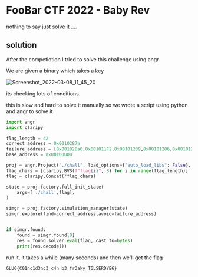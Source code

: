 # FooBar CTF 2022 - Baby Rev
nothing to say just solve it ....

## solution

After the competiotion I tried to solve this challenge using angr

We are given a binary which takes a key

![Screenshot_2022-03-08_11_45_20](https://user-images.githubusercontent.com/83473054/157119242-a44535a5-3a2b-4a37-96e4-3aa505a9330e.png)

its checking lots of conditions.

this is slow and hard to solve it manually so we wrote a script using python and angr to solve it

```python
import angr
import claripy

flag_length = 42
correct_address = 0x0010287a
failure_address = [0x001028a0,0x001011F2,0x00101239,0x00101286,0x001012D4,0x00101306,0x00101354,0x00101391,0x001013CE,0x0010141C,0x00101466,0x001014A6,0x001014F4,0x00101543,0x0010157F,0x001015BB,0x001015F8,0x00101636,0x00101681,0x001016BE,0x0010170E,0x0010175D,0x0010179B,0x001017EA,0x00101800,0x00101850,0x0010188D,0x001018CB,0x00101919,0x00101956,0x00101992,0x001019CF,0x00101A09,0x00101A45,0x00101A91,0x00101ADE,0x00101B2B,0x00101B7A,0x00101BCB,0x00101C09,0x00101C57,0x00101CA8,0x00101CE4,0x00101D32,0x00101D70,0x00101DAC,0x00101DF7,0x00101E33,0x00101E6C,0x00101EAA,0x00101EE7,0x00101F24,0x00101F72,0x00101FAE,0x00101FEC,0x0010203D,0x0010208D,0x001020DD,0x0010212C,0x00102168,0x001021B6,0x00102204,0x00102242,0x00102287,0x001022D8,0x00102314,0x00102361,0x0010239E,0x001023DA,0x00102429,0x0010247A,0x001024CA,0x00102518,0x00102555,0x001025A5,0x001025F3,0x00102642,0x00102690,0x001026CE,0x0010270B,0x0010275B,0x001027A9,0x001027F8,0x00102836,0x00102873]
base_address = 0x00100000

proj = angr.Project("./chall", load_options={"auto_load_libs": False}, main_opts={"base_addr": base_address})
flag_chars = [claripy.BVS(f"flag{i}", 8) for i in range(flag_length)]
flag = claripy.Concat(*flag_chars)

state = proj.factory.full_init_state(
    args=['./chall',flag],
)

simgr = proj.factory.simulation_manager(state)
simgr.explore(find=correct_address,avoid=failure_address)


if simgr.found:
    found = simgr.found[0]
    res = found.solver.eval(flag, cast_to=bytes)
    print(res.decode())


```

run it, it takes a while (many seconds) and then we'll get the flag

```
GLUG{C01nc1d3nc3_c4n_b3_fr3aky_T6LSERDYB6}
```
